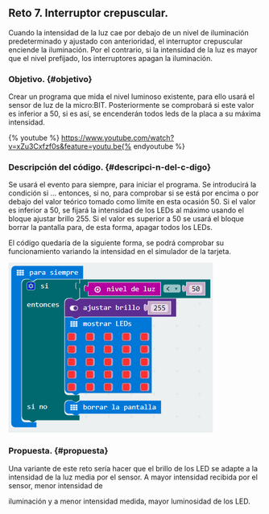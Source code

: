 ## Reto 7. Interruptor crepuscular.

Cuando la intensidad de la luz cae por debajo de un nivel de iluminación predeterminado y ajustado con anterioridad, el interruptor crepuscular enciende la iluminación. Por el contrario, si la intensidad de la luz es mayor que el nivel prefijado, los interruptores apagan la iluminación.

### Objetivo. {#objetivo}

Crear un programa que mida el nivel luminoso existente, para ello usará el sensor de luz de la micro:BIT. Posteriormente se comprobará si este valor es inferior a 50, si es así, se encenderán todos leds de la placa a su máxima intensidad.

{% youtube %} https://www.youtube.com/watch?v=xZu3Cxfzf0s&feature=youtu.be{% endyoutube %} 
### Descripción del código. {#descripci-n-del-c-digo}

Se usará el evento para siempre, para iniciar el programa. Se introducirá la condición si … entonces, si no, para comprobar si se está por encima o por debajo del valor teórico tomado como límite en esta ocasión 50\. Si el valor es inferior a 50, se fijará la intensidad de los LEDs al máximo usando el bloque ajustar brillo 255. Si el valor es superior a 50 se usará el bloque borrar la pantalla para, de esta forma, apagar todos los LEDs.

El código quedaría de la siguiente forma, se podrá comprobar su funcionamiento variando la intensidad en el simulador de la tarjeta.

![](images/image12.png)

### Propuesta. {#propuesta}

Una variante de este reto sería hacer que el brillo de los LED se adapte a la intensidad de la luz media por el sensor. A mayor intensidad recibida por el sensor, menor intensidad de

iluminación y a menor intensidad medida, mayor luminosidad de los LED.